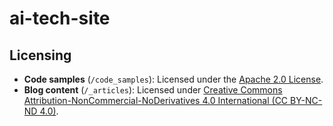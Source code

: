 # ai-tech-site

## Licensing

- **Code samples** (`/code_samples`): Licensed under the [Apache 2.0 License](code_samples/LICENSE).
- **Blog content** (`/_articles`): Licensed under [Creative Commons Attribution-NonCommercial-NoDerivatives 4.0 International (CC BY-NC-ND 4.0)](articles/LICENSE).
